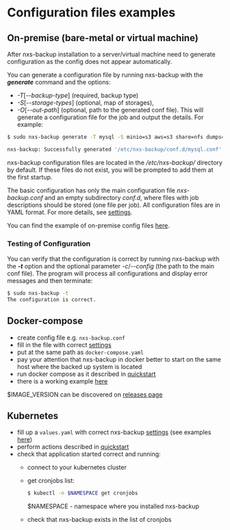# Configuration files examples

## On-premise (bare-metal or virtual machine)

After nxs-backup installation to a server/virtual machine need to generate configuration as the config does not appear
automatically.

You can generate a configuration file by running nxs-backup with the ***generate*** command and the options:

* *-T*[*--backup-type*] (required, backup type)
* *-S*[*--storage-types*] (optional, map of storages),
* *-O*[*--out-path*] (optional, path to the generated conf file).
  This will generate a configuration file for the job and output the details. For example:

```bash
$ sudo nxs-backup generate -T mysql -S minio=s3 aws=s3 share=nfs dumps=scp

nxs-backup: Successfully generated '/etc/nxs-backup/conf.d/mysql.conf' configuration file!
```

nxs-backup configuration files are located in the */etc/nxs-backup/* directory by default. If these files do not exist,
you will be prompted to add them at the first startup.

The basic configuration has only the main configuration file *nxs-backup.conf* and an empty subdirectory *conf.d*, where
files with job descriptions should be stored (one file per job). All configuration files are in YAML format.
For more details, see [settings](/docs/settings/README.md).

You can find the example of on-premise config files [here](./on-premise/README.md).

### Testing of Conﬁguration

You can verify that the configuration is correct by running nxs-backup with the ***-t*** option and the optional
parameter *-c*/*--config* (the path to the main conf file). The program will process all configurations and display
error messages and then terminate:

```sh
$ sudo nxs-backup -t
The configuration is correct.
```

## Docker-compose

* create config file e.g. `nxs-backup.conf`
* fill in the file with correct [settings](/docs/settings/README.md)
* put at the same path as `docker-compose.yaml`
* pay your attention that nxs-backup in docker better to start on the same host where the backed up system is located
* run docker compose as it described in [quickstart](https://github.com/nixys/go-nxs-backup/blob/main/README.md#docker-compose)
* there is a working example [here](docker-compose/README.md)

$IMAGE_VERSION can be discovered on [releases page](https://github.com/nixys/go-nxs-backup/releases)

## Kubernetes

* fill up a `values.yaml` with correct nxs-backup [settings](/docs/settings/README.md) (see examples [here](kubernetes/README.md))
* perform actions described in [quickstart](https://github.com/nixys/go-nxs-backup/blob/main/README.md#kubernetes)
* check that application started correct and running:
    * connect to your kubernetes cluster
    * get cronjobs list:

      ```sh
      $ kubectl -n $NAMESPACE get cronjobs
      ```
      $NAMESPACE - namespace where you installed nxs-backup
    * check that nxs-backup exists in the list of cronjobs
